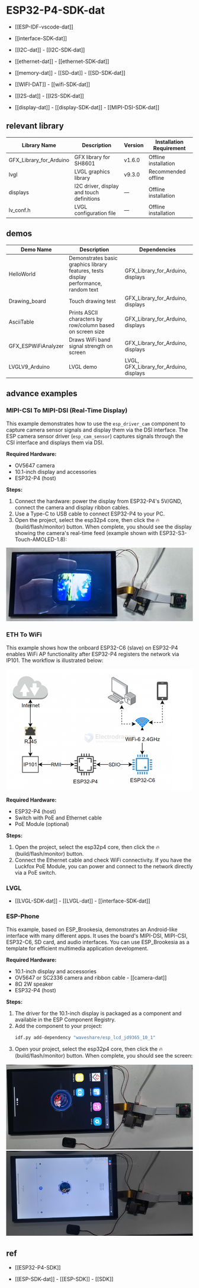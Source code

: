 # ESP32-P4-SDK-dat

- [[ESP-IDF-vscode-dat]]

- [[interface-SDK-dat]]

- [[I2C-dat]] - [[I2C-SDK-dat]]

- [[ethernet-dat]] - [[ethernet-SDK-dat]]

- [[memory-dat]] - [[SD-dat]] - [[SD-SDK-dat]]

- [[WIFI-DAT]] - [[wifi-SDK-dat]]

- [[I2S-dat]] - [[I2S-SDK-dat]]

- [[display-dat]] - [[display-SDK-dat]] - [[MIPI-DSI-SDK-dat]]





## relevant library 

| Library Name              | Description                                 | Version  | Installation Requirement   |
|---------------------------|---------------------------------------------|----------|---------------------------|
| GFX_Library_for_Arduino   | GFX library for SH8601                      | v1.6.0   | Offline installation      |
| lvgl                      | LVGL graphics library                       | v9.3.0   | Recommended offline       |
| displays                  | I2C driver, display and touch definitions   | —        | Offline installation      |
| lv_conf.h                 | LVGL configuration file                     | —        | Offline installation      |


## demos 

| Demo Name            | Description                                                                 | Dependencies                        |
|----------------------|-----------------------------------------------------------------------------|-------------------------------------|
| HelloWorld           | Demonstrates basic graphics library features, tests display performance, random text | GFX_Library_for_Arduino, displays   |
| Drawing_board        | Touch drawing test                                                           | GFX_Library_for_Arduino, displays   |
| AsciiTable           | Prints ASCII characters by row/column based on screen size                    | GFX_Library_for_Arduino, displays   |
| GFX_ESPWiFiAnalyzer  | Draws WiFi band signal strength on screen                                     | GFX_Library_for_Arduino, displays   |
| LVGLV9_Arduino       | LVGL demo                                                                    | LVGL, GFX_Library_for_Arduino, displays |


## advance examples 



### MIPI-CSI To MIPI-DSI (Real-Time Display)

This example demonstrates how to use the `esp_driver_cam` component to capture camera sensor signals and display them via the DSI interface. The ESP camera sensor driver (`esp_cam_sensor`) captures signals through the CSI interface and displays them via DSI.

**Required Hardware:**
- OV5647 camera
- 10.1-inch display and accessories
- ESP32-P4 (host)

**Steps:**
1. Connect the hardware: power the display from ESP32-P4's 5V/GND, connect the camera and display ribbon cables.
2. Use a Type-C to USB cable to connect ESP32-P4 to your PC.
3. Open the project, select the esp32p4 core, then click the 🔥 (build/flash/monitor) button. When complete, you should see the display showing the camera's real-time feed (example shown with ESP32-S3-Touch-AMOLED-1.8):

![](2025-08-09-13-38-25.png)

### ETH To WiFi

This example shows how the onboard ESP32-C6 (slave) on ESP32-P4  enables WiFi AP functionality after ESP32-P4 registers the network via IP101. The workflow is illustrated below:

![](2025-08-09-13-40-17.png)

**Required Hardware:**
- ESP32-P4  (host)
- Switch with PoE and Ethernet cable
- PoE Module (optional)

**Steps:**
1. Open the project, select the esp32p4 core, then click the 🔥 (build/flash/monitor) button.
2. Connect the Ethernet cable and check WiFi connectivity. If you have the Luckfox PoE Module, you can power and connect to the network directly via a PoE switch.

### LVGL

- [[LVGL-SDK-dat]] - [[LVGL-dat]] - [[interface-SDK-dat]]

### ESP-Phone

This example, based on ESP_Brookesia, demonstrates an Android-like interface with many different apps. It uses the board's MIPI-DSI, MIPI-CSI, ESP32-C6, SD card, and audio interfaces. You can use ESP_Brookesia as a template for efficient multimedia application development.

**Required Hardware:**
- 10.1-inch display and accessories
- OV5647 or SC2336 camera and ribbon cable - [[camera-dat]]
- 8Ω 2W speaker
- ESP32-P4  (host)

**Steps:**
1. The driver for the 10.1-inch display is packaged as a component and available in the ESP Component Registry.
2. Add the component to your project:
   ```sh
   idf.py add-dependency "waveshare/esp_lcd_jd9365_10_1"
   ```
3. Open your project, select the esp32p4 core, then click the 🔥 (build/flash/monitor) button. When complete, you should see the screen:

![](2025-08-09-13-46-13.png)

## ref 

- [[ESP32-P4-SDK]]

- [[ESP-SDK-dat]] - [[ESP-SDK]] - [[SDK]]